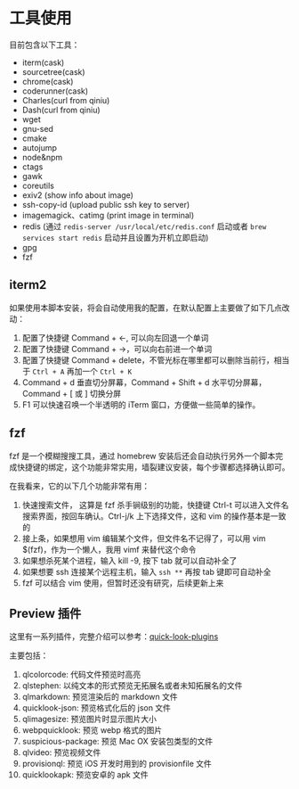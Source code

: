 # 工具使用

目前包含以下工具：

* iterm(cask)
* sourcetree(cask)
* chrome(cask)
* coderunner(cask)
* Charles(curl from qiniu)
* Dash(curl from qiniu)
* wget
* gnu-sed
* cmake
* autojump
* node&npm
* ctags
* gawk
* coreutils
* exiv2 (show info about image)
* ssh-copy-id (upload public ssh key to server)
* imagemagick、catimg (print image in terminal)
* redis  (通过 `redis-server /usr/local/etc/redis.conf` 启动或者 `brew services start redis` 启动并且设置为开机立即启动)
* gpg
* fzf

## iterm2

如果使用本脚本安装，将会自动使用我的配置，在默认配置上主要做了如下几点改动：

1. 配置了快捷键 Command + ←, 可以向左回退一个单词
2. 配置了快捷键 Command + →，可以向右前进一个单词
3. 配置了快捷键 Command + delete，不管光标在哪里都可以删除当前行，相当于 `Ctrl + A` 再加一个 `Ctrl + K`
4. Command + d 垂直切分屏幕，Command + Shift + d 水平切分屏幕，Command + [ 或 ] 切换分屏
5. F1 可以快速召唤一个半透明的 iTerm 窗口，方便做一些简单的操作。

## fzf

fzf 是一个模糊搜搜工具，通过 homebrew 安装后还会自动执行另外一个脚本完成快捷键的绑定，这个功能非常实用，墙裂建议安装，每个步骤都选择确认即可。

在我看来，它的以下几个功能非常有用：

1. 快速搜索文件， 这算是 fzf 杀手锏级别的功能，快捷键 Ctrl-t 可以进入文件名搜索界面，按回车确认。Ctrl-j/k 上下选择文件，这和 vim 的操作基本是一致的
2. 接上条，如果想用 vim 编辑某个文件，但文件名不记得了，可以用 vim $(fzf)，作为一个懒人，我用 vimf 来替代这个命令
3. 如果想杀死某个进程，输入 kill -9, 按下 tab 就可以自动补全了
4. 如果想要 ssh 连接某个远程主机，输入 `ssh **` 再按 tab 键即可自动补全
5. fzf 可以结合 vim 使用，但暂时还没有研究，后续更新上来

## Preview 插件

这里有一系列插件，完整介绍可以参考：[quick-look-plugins](https://github.com/sindresorhus/quick-look-plugins#toc12)

主要包括：

1. qlcolorcode: 代码文件预览时高亮
2. qlstephen: 以纯文本的形式预览无拓展名或者未知拓展名的文件
3. qlmarkdown: 预览渲染后的 markdown 文件
4. quicklook-json: 预览格式化后的 json 文件
5. qlimagesize: 预览图片时显示图片大小
6. webpquicklook: 预览 webp 格式的图片
7. suspicious-package: 预览 Mac OX 安装包类型的文件
8. qlvideo: 预览视频文件
9. provisionql: 预览 iOS 开发时用到的 provisionfile 文件
10. quicklookapk: 预览安卓的 apk 文件
